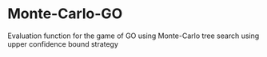 # Monte-Carlo-GO
Evaluation function for the game of GO using Monte-Carlo tree search using upper confidence bound strategy
